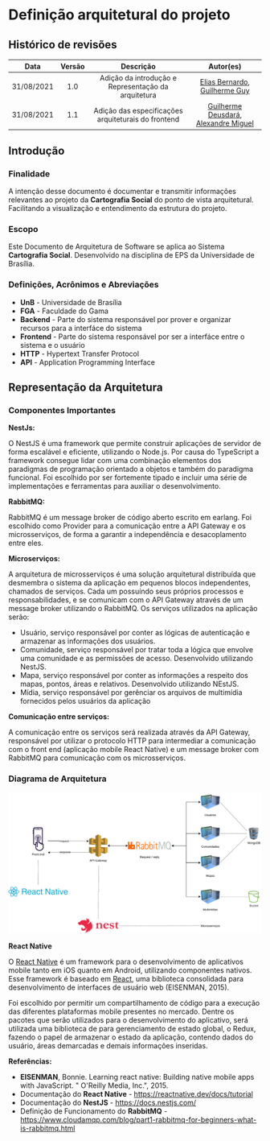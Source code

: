 # Definição arquitetural do projeto

## Histórico de revisões

|Data|Versão|Descrição|Autor(es)|
|:---:|:---:|:---:|:---:|
|31/08/2021|1.0| Adição da introdução e Representação da arquitetura |[Elias Bernardo](https://github.com/ebmm01), [Guilherme Guy](https://github.com/guilherme1guy)|
|31/08/2021|1.1| Adição das especificações arquiteturais do frontend |[Guilherme Deusdará](https://github.com/gdeusdara), [Alexandre Miguel](https://github.com/aleronupe)|

## Introdução

### Finalidade

A intenção desse documento é documentar e transmitir informações relevantes ao projeto da __Cartografia Social__ do ponto de vista arquitetural. Facilitando a visualização e entendimento da estrutura do projeto.

### Escopo

Este Documento de Arquitetura de Software se aplica ao Sistema __Cartografia Social__. Desenvolvido na disciplina de EPS da Universidade de Brasília.

### Definições, Acrônimos e Abreviações

- __UnB__ - Universidade de Brasília
- __FGA__ - Faculdade do Gama
- __Backend__ - Parte do sistema responsável por prover e organizar recursos para a interfáce do sistema
- __Frontend__ - Parte do sistema responsável por ser a interfáce entre o sistema e o usuário
- __HTTP__ - Hypertext Transfer Protocol
- __API__ - Application Programming Interface

## Representação da Arquitetura

### Componentes Importantes

__NestJs:__

O NestJS é uma framework que permite construir aplicações de servidor de forma escalável e eficiente, utilizando o Node.js. Por causa do TypeScript a framework consegue lidar com uma combinação elementos dos paradigmas de programação orientado a objetos e também do paradigma funcional.  Foi escolhido por ser fortemente tipado e incluir uma série de implementações e ferramentas para auxiliar o desenvolvimento.

__RabbitMQ:__

RabbitMQ é um message broker de código aberto escrito em earlang. Foi escolhido como Provider para a comunicação entre a API Gateway e os microsserviços, de forma a garantir a independência e desacoplamento entre eles.

__Microserviços:__

A arquitetura de microsserviços é uma solução arquitetural distribuída que desmembra o sistema da aplicação em pequenos blocos independentes, chamados de serviços. Cada um possuíndo seus próprios processos e responsabilidades, e se comunicam com o API Gateway através de um message broker utilizando o RabbitMQ. Os serviços utilizados na aplicação serão:

- Usuário, serviço responsável por conter as lógicas de autenticação e armazenar as informações dos usuários.
- Comunidade, serviço responsável por tratar toda a lógica que envolve uma comunidade e as permissões de acesso. Desenvolvido utilizando NestJS.
- Mapa, serviço responsável por conter as informações a respeito dos mapas, pontos, áreas e relativos. Desenvolvido utilizando NEstJS.
- Mídia, serviço responsável por gerênciar os arquivos de multimídia fornecidos pelos usuários da aplicação

__Comunicação entre serviços:__

A comunicação entre os serviços será realizada através da API Gateway, responsável por utilizar o protocolo HTTP para intermediar a comunicação com o front end (aplicação mobile React Native) e um message broker com RabbitMQ para comunicação com os microsserviços.

### Diagrama de Arquitetura
![](../../src/assets/arquitetura/diagrama.png)

__React Native__

O [React Native](https://reactnative.dev/) é um framework para o desenvolvimento de aplicativos mobile tanto em iOS quanto em Android, utilizando componentes nativos. Esse framework é baseado em [React](https://pt-br.reactjs.org/docs/getting-started.html), uma biblioteca consolidada para desenvolvimento de interfaces de usuário web (EISENMAN, 2015).

Foi escolhido por permitir um compartilhamento de código para a execução das diferentes plataformas mobile presentes no mercado. Dentre os pacotes que serão utilizados para o desenvolvimento do aplicativo, será utilizada uma biblioteca de para gerenciamento de estado global, o Redux, fazendo o papel de armazenar o estado da aplicação, contendo dados do usuário, áreas demarcadas e demais informações inseridas.


__Referências:__

* **EISENMAN**, Bonnie. Learning react native: Building native mobile apps with JavaScript. " O'Reilly Media, Inc.", 2015.
* Documentação do **React Native** - https://reactnative.dev/docs/tutorial
* Documentação do **NestJS** - https://docs.nestjs.com/
* Definição de Funcionamento do **RabbitMQ** - https://www.cloudamqp.com/blog/part1-rabbitmq-for-beginners-what-is-rabbitmq.html